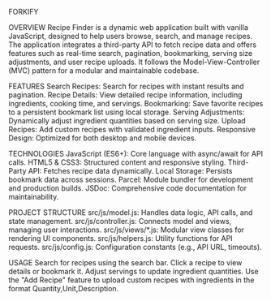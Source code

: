 FORKIFY

OVERVIEW
Recipe Finder is a dynamic web application built with vanilla JavaScript, designed to help users browse, search, and manage recipes. The application integrates a third-party API to fetch recipe data and offers features such as real-time search, pagination, bookmarking, serving size adjustments, and user recipe uploads. It follows the Model-View-Controller (MVC) pattern for a modular and maintainable codebase.

FEATURES
Search Recipes: Search for recipes with instant results and pagination.
Recipe Details: View detailed recipe information, including ingredients, cooking time, and servings.
Bookmarking: Save favorite recipes to a persistent bookmark list using local storage.
Serving Adjustments: Dynamically adjust ingredient quantities based on serving size.
Upload Recipes: Add custom recipes with validated ingredient inputs.
Responsive Design: Optimized for both desktop and mobile devices.

TECHNOLOGIES
JavaScript (ES6+): Core language with async/await for API calls.
HTML5 & CSS3: Structured content and responsive styling.
Third-Party API: Fetches recipe data dynamically.
Local Storage: Persists bookmark data across sessions.
Parcel: Module bundler for development and production builds.
JSDoc: Comprehensive code documentation for maintainability.

PROJECT STRUCTURE
src/js/model.js: Handles data logic, API calls, and state management.
src/js/controller.js: Connects model and views, managing user interactions.
src/js/views/\*.js: Modular view classes for rendering UI components.
src/js/helpers.js: Utility functions for API requests.
src/js/config.js: Configuration constants (e.g., API URL, timeouts).

USAGE
Search for recipes using the search bar.
Click a recipe to view details or bookmark it.
Adjust servings to update ingredient quantities.
Use the "Add Recipe" feature to upload custom recipes with ingredients in the format Quantity,Unit,Description.
